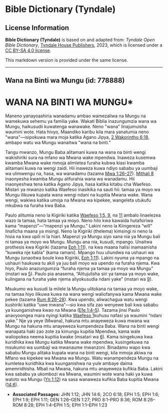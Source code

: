 # Bible Dictionary (Tyndale)

## License Information

**Bible Dictionary (Tyndale)** is based on and adapted from: _Tyndale Open Bible Dictionary_, [Tyndale House Publishers](https://tyndaleopenresources.com/), 2023, which is licensed under a [CC BY-SA 4.0 license](https://creativecommons.org/licenses/by-sa/4.0/legalcode.en).

This markdown version is provided under the same license.



--------------------------------

## Wana na Binti wa Mungu (id: 778888)

WANA NA BINTI WA MUNGU\*
========================

Maneno yanayoashiria wanadamu ambao wamezaliwa na Mungu na wamekuwa sehemu ya familia yake. Wakati Biblia inazungumzia wana wa Mungu, haikusudii kuwatenga wanawake. Neno "wana" linajumuisha waumini wote. Hata hivyo, Maandiko karibu kila mara yanatumia neno "wana"—isipokuwa mara moja katika Agano Jipya, [2 Wakorintho 6:18](https://ref.ly/2Cor6:18), ambapo watu wa Mungu wanaitwa "wana na binti."

Tangu mwanzo, Mungu Baba alitamani kuwa na wana na binti wengi wakishiriki sura na mfano wa Mwana wake mpendwa. Inaweza kusemwa kwamba Mwana wake mmoja alimletea furaha kubwa kiasi kwamba alitamani kuwa na wengi zaidi. Hii inaweza kuwa ndiyo sababu ya uumbaji wa ulimwengu na, hasa, wa wanadamu (tazama [Mwa 1:26–27](https://ref.ly/Gen1:26-Gen1:27)). [Mithali 8](https://ref.ly/Prov8:1-Prov8:36) inaonyesha kwamba Mungu alifurahia wana wa wanadamu. Hii inaonyeshwa tena katika Agano Jipya, hasa katika kitabu cha Waefeso. Mistari ya mwanzo katika Waefeso inasikika na sauti hii: tamaa ya moyo wa Mungu ilikuwa kupata wana wengi ndani na kupitia Mwana wake. Wana wengi, wakiwa katika umoja na Mwana wa kipekee, wangeleta utukufu mkubwa na furaha kwa Baba.

Paulo alitumia neno la Kigiriki katika [Waefeso 1:5, 9](https://ref.ly/Eph1:5,Eph1:9), na [11](https://ref.ly/Eph1:11) ambalo linaelezea wazo la tamaa, hata tamaa ya moyo. Neno hilo kwa kawaida hutafsiriwa kama “mapenzi”—“mapenzi ya Mungu.” Lakini neno la Kiingereza “will” linaficha maana ya msingi. Neno la Kigiriki (thelema) kimsingi ni neno la hisia na kwa upili ni la hiari. Mapenzi ya Mungu siyo sana nia ya Mungu bali ni tamaa ya moyo wa Mungu. Mungu ana nia, kusudi, mpango. Unaitwa prothesis kwa Kigiriki (tazama [Eph 1:11](https://ref.ly/Eph1:11)), na kwa maana halisi inamaanisha “kuweka nje kabla” (kama ramani). Mpango huu uliundwa na ushauri wa Mungu (unaoitwa boule kwa Kigiriki, [Eph 1:11](https://ref.ly/Eph1:11)). Lakini nyuma ya mpango na ushauri haukuwa tu akili ya juu bali moyo wa upendo na furaha njema. Kwa hiyo, Paulo anazungumzia “furaha njema ya tamaa ya moyo wa Mungu” (mstari wa [5](https://ref.ly/Eph1:5)). Paulo pia anasema, “Alitujulisha siri ya tamaa ya moyo wake, kulingana na furaha yake njema aliyokusudia ndani yake” (mstari wa [9](https://ref.ly/Eph1:9)).

Msukumo wa kusudi la milele la Mungu ulitokana na tamaa ya moyo wake, na tamaa hiyo ilikuwa kuwa na wana wengi waliofanywa kama Mwana wake pekee (tazama [Rum 8:26–28](https://ref.ly/Rom8:26-Rom8:28)). Kwa upendo, aliwachagua watu wengi kushiriki katika “uwe mwana”—sio kwa sifa zao wenyewe bali kwa sababu ya kuunganishwa kwao na Mwana ([Efe 1:4–5](https://ref.ly/Eph1:4-Eph1:5)). Tazama jinsi Paulo anavyoongea mara nyingi katika [Waefeso 1](https://ref.ly/Eph1:1-Eph1:23)kuhusu nafasi ya waumini “ndani yake.” Nje ya yeye (Mwana), hakuna mtu anayeweza kuwa mwana wa Mungu na hakuna mtu anayeweza kumpendeza Baba. Wana na binti wengi wanapata haki zao zote za kimungu kupitia Mpendwa, kama wale waliopokea neema kupitia kwake (msatari wa [6](https://ref.ly/Eph1:6)). Kama isingekuwa kwa kuridhika kwa Mungu katika Mwana wake mpendwa, kusingekuwa na msukumo wa uumbaji wa mwanaume mwanzoni. Binadamu wapo kwa sababu Mungu alitaka kupata wana na binti wengi, kila mmoja akiwa na Mfano wa kipekee wa Mwana wa Mungu. Watu wanampendeza Mungu na kumletea kuridhika kwa kuunganishwa na yule ambaye daima amemridhisha. Mbali na Mwana, hakuna mtu anayeweza kufikia Baba. Lakini kwa sababu ya ukombozi wa Mwana, waumini wote wana haki ya kuwa watoto wa Mungu ([Yn 1:12](https://ref.ly/John1:12)) na sasa wanaweza kufikia Baba kupitia Mwana ([14:6](https://ref.ly/John14:6)).

* **Associated Passages:** JHN 1:12; JHN 14:6; 2CO 6:18; EPH 1:5; EPH 1:6; EPH 1:9; EPH 1:11; GEN 1:26–GEN 1:27; PRO 8:1–PRO 8:36; ROM 8:26–ROM 8:28; EPH 1:4–EPH 1:5; EPH 1:1–EPH 1:23

